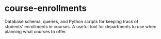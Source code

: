 # course-enrollments
Database schema, queries, and Python scripts for keeping track of students' enrollments in courses. A useful tool for departments to use when planning what courses to offer.
